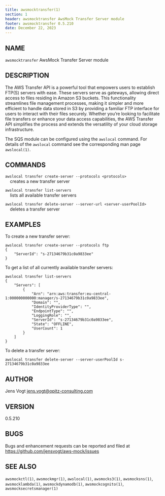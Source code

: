 ```yaml
---
title: awsmocktransfer(1)
section: 1
header: awsmocktransfer AwsMock Transfer Server module
footer: awsmocktransfer 0.5.210
date: December 22, 2023
---
```


## NAME
```awsmocktransfer``` AwsMock Transfer Server module

## DESCRIPTION
The AWS Transfer API is a powerful tool that empowers users to establish FTP(S) servers with ease. These servers serve 
as gateways, allowing direct access to files residing in Amazon S3 buckets. This functionality streamlines file 
management processes, making it simpler and more efficient to handle data stored in S3 by providing a familiar FTP 
interface for users to interact with their files securely. Whether you’re looking to facilitate file transfers or 
enhance your data access capabilities, the AWS Transfer API simplifies the process and extends the versatility of 
your cloud storage infrastructure.

The SQS module can be configured using the ```awslocal``` command. For details of the ```awslocal``` command see the 
corresponding man page ```awslocal(1)```.

## COMMANDS

```awslocal transfer create-server --protocols <protocols>```  
&nbsp;&nbsp;&nbsp;&nbsp;creates a new transfer server

```awslocal transfer list-servers```  
&nbsp;&nbsp;&nbsp;&nbsp;lists all available transfer servers

```awslocal transfer delete-server --server-url <server-userPoolId>```  
&nbsp;&nbsp;&nbsp;&nbsp;deletes a transfer server

## EXAMPLES

To create a new transfer server:
```
awslocal transfer create-server --protocols ftp
{
    "ServerId": "s-27134679b31c0a9833ee"
}
```

To get a list of all currently available transfer servers:
```
awslocal transfer list-servers
{
    "Servers": [
        {
            "Arn": "arn:aws:transfer:eu-central-1:000000000000:manager/s-27134679b31c0a9833ee",
            "Domain": "",
            "IdentityProviderType": "",
            "EndpointType": "",
            "LoggingRole": "",
            "ServerId": "s-27134679b31c0a9833ee",
            "State": "OFFLINE",
            "UserCount": 1
        }
    ]
}

```

To delete a transfer server:
```
awslocal transfer delete-server --server-userPoolId s-27134679b31c0a9833ee
```

## AUTHOR

Jens Vogt <jens.vogt@opitz-consulting.com>

## VERSION
0.5.210

## BUGS

Bugs and enhancement requests can be reported and filed at https://github.com/jensvogt/aws-mock/issues

## SEE ALSO

```awsmockctl(1)```, ```awsmockmgr(1)```, ```awslocal(1)```, ```awsmocks3(1)```, ```awsmocksns(1)```, ```awsmocklambda(1)```,
```awsmockdynamodb(1)```, ```awsmockcognito(1)```, ```awsmocksecretsmanager(1)```